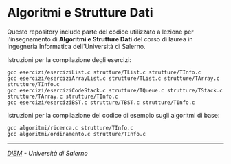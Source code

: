 # Algoritmi e Strutture Dati

Questo repository include parte del codice utilizzato a lezione per l'insegnamento di  __Algoritmi e Strutture Dati__ del corso di laurea in Ingegneria Informatica dell'Università di Salerno.

Istruzioni per la compilazione degli esercizi: 
```
gcc esercizi/eserciziList.c strutture/TList.c strutture/TInfo.c
gcc esercizi/eserciziArrayList.c strutture/TList.c strutture/TArray.c strutture/TInfo.c
gcc esercizi/eserciziCodeStack.c strutture/TQueue.c strutture/TStack.c strutture/TArray.c strutture/TInfo.c
gcc esercizi/eserciziBST.c strutture/TBST.c strutture/TInfo.c
```

Istruzioni per la compilazione del codice di esempio sugli algoritmi di base: 
```
gcc algoritmi/ricerca.c strutture/TInfo.c
gcc algoritmi/ordinamento.c strutture/TInfo.c
```

---
_[DIEM](https://www.diem.unisa.it/) - Università di Salerno_